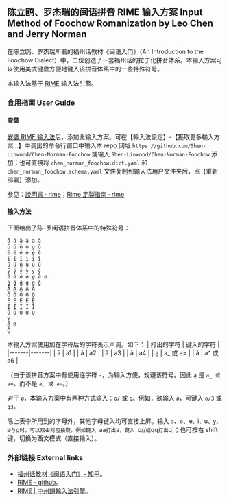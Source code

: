 ## 陈立鸥、罗杰瑞的闽语拼音 RIME 输入方案 Input Method of Foochow Romanization by Leo Chen and Jerry Norman

在陈立鸥、罗杰瑞所著的福州话教材《闽语入门》（An Introduction to the Foochow Dialect）中，二位创造了一套福州话的拉丁化拼音体系。本输入方案可以使用美式键盘方便地键入该拼音体系中的一些特殊符号。

本输入法基于 [RIME](https://github.com/rime) 输入法引擎。

### 食用指南 User Guide
#### 安装
[安装 RIME 输入法](https://rime.im/download/)后，添加此输入方案。可在【輸入法設定】-【獲取更多輸入方案…】中调出的命令行窗口中输入本 repo 网址 `https://github.com/Shen-Linwood/Chen-Norman-Foochow` 或输入 `Shen-Linwood/Chen-Norman-Foochow` 添加；也可直接将 `chen_norman_foochow.dict.yaml` 和 `chen_norman_foochow.schema.yaml` 文件复制到输入法用户文件夹后，点【重新部署】添加。

参见：[說明書 · rime](https://github.com/rime/home/wiki/UserGuide)；[Rime 定製指南 · rime](https://github.com/rime/home/wiki/CustomizationGuide#%E9%87%8D%E6%96%B0%E4%BD%88%E7%BD%B2%E7%9A%84%E6%93%8D%E4%BD%9C%E6%96%B9%E6%B3%95)

#### 输入方法
下面给出了陈-罗闽语拼音体系中的特殊符号：
```
ā á ǎ à a̱ â
ō ó ǒ ò o̱ ô
ē é ě è e̱ ê
ī í ǐ ì i̱ î
ū ú ǔ ù u̱ û
ȳ ý y̌ ỳ y̱ ŷ 
ø̄ ǿ ø̌ ø̀ ø̱ ø̂ ø
ḡ ǵ ǧ g̀ g̠ ĝ
Ā Á Ǎ À A̱
Ō Ó Ǒ Ò O̱
Ē É Ě È E̱
Ī Í Ǐ Ì I̱
Ū Ú Ǔ Ù U̱
Y̱
Ø̱ Ø
G̱
```
本输入方案使用加在字母后的字符表示声调。如下：
| 打出的字符 | 键入的字符 |
|-------|-------|
| ā | a1 |
| á | a2 |
| ǎ | a3 |
| à | a4 |
| a̱ | a_ 或 a= |
| â | a^ 或 a6 |

（由于该拼音方案中有使用连字符 `-`，为输入方便，规避该符号。因此 `a̱` 是 `a_ 或 a=`，而不是 `a_ 或 a-`。）

对于 `ø`，本输入方案中有两种方式输入：`o/` 或 `q`。例如，欲输入 `ø̌`，可键入 `o/3` 或 `q3`。

除上表中所用到的字母外，其他字母键入均可直接上屏。输入 `a`、`o`、e`、`i`、`u`、`y`、`ø` 与 `g`时，可以双击对应按键，例如键入 `aa` 打出 `a`，键入 `o//` 或 `qq` 打出 `q`；也可按右 shift 键，切换为西文模式（直接输入）。

### 外部链接 External links
- [福州话教材《闽语入门》- 知乎](https://www.zhihu.com/column/ming-ngy-ik-muong)。
- [RIME - github](https://github.com/rime)。
- [RIME | 中州韻輸入法引擎](https://rime.im/)。
